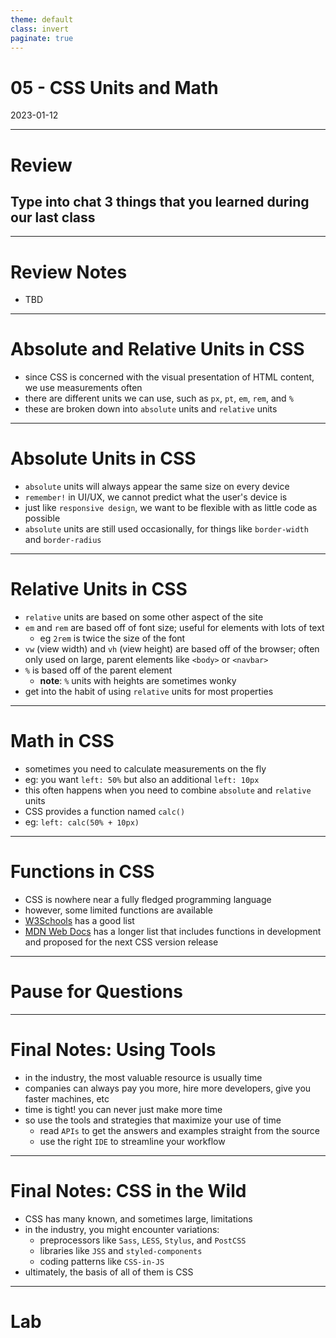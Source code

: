 ```yaml
---
theme: default
class: invert
paginate: true
---
```


# 05 - CSS Units and Math
2023-01-12

---

# Review
## Type into chat 3 things that you learned during our last class

---

# Review Notes

- TBD

---

# Absolute and Relative Units in CSS

- since CSS is concerned with the visual presentation of HTML content, we use measurements often
- there are different units we can use, such as `px`, `pt`, `em`, `rem`, and `%`
- these are broken down into `absolute` units and `relative` units

---

# Absolute Units in CSS

- `absolute` units will always appear the same size on every device
- `remember!` in UI/UX, we cannot predict what the user's device is
- just like `responsive design`, we want to be flexible with as little code as possible
- `absolute` units are still used occasionally, for things like `border-width` and `border-radius`

---

# Relative Units in CSS

- `relative` units are based on some other aspect of the site
- `em` and `rem` are based off of font size; useful for elements with lots of text
  - eg `2rem` is twice the size of the font
- `vw` (view width) and `vh` (view height) are based off of the browser; often only used on large, parent elements like `<body>` or `<navbar>`
- `%` is based off of the parent element
  - **note**: `%` units with heights are sometimes wonky
- get into the habit of using `relative` units for most properties

---

# Math in CSS

- sometimes you need to calculate measurements on the fly
- eg: you want `left: 50%` but also an additional `left: 10px`
- this often happens when you need to combine `absolute` and `relative` units
- CSS provides a function named `calc()`
- eg: `left: calc(50% + 10px)`

---

# Functions in CSS

- CSS is nowhere near a fully fledged programming language
- however, some limited functions are available
- [W3Schools](https://www.w3schools.com/cssref/css_functions.php) has a good list
- [MDN Web Docs](https://developer.mozilla.org/en-US/docs/Web/CSS/CSS_Functions) has a longer list that includes functions in development and proposed for the next CSS version release

---

# Pause for Questions

---

# Final Notes: Using Tools

- in the industry, the most valuable resource is usually time
- companies can always pay you more, hire more developers, give you faster machines, etc
- time is tight! you can never just make more time
- so use the tools and strategies that maximize your use of time
  - read `APIs` to get the answers and examples straight from the source
  - use the right `IDE` to streamline your workflow

---

# Final Notes: CSS in the Wild

- CSS has many known, and sometimes large, limitations
- in the industry, you might encounter variations:
  - preprocessors like `Sass`, `LESS`, `Stylus`, and `PostCSS`
  - libraries like `JSS` and `styled-components`
  - coding patterns like `CSS-in-JS`
- ultimately, the basis of all of them is CSS

---

# Lab
